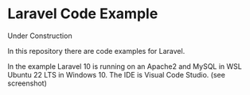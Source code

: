 # Laravel Code Example

Under Construction

In this repository there are code examples for Laravel.

In the example Laravel 10 is running on an Apache2 and MySQL in WSL Ubuntu 22 LTS in Windows 10. 
The IDE is Visual Code Studio. (see screenshot)
